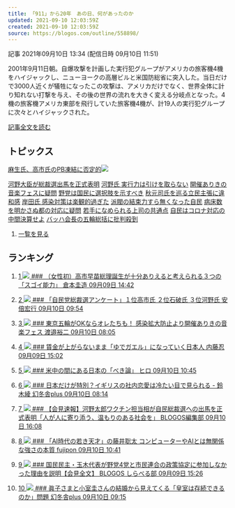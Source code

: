 ```yaml
---
title: 「911」から20年　あの日、何があったのか
updated: 2021-09-10 12:03:59Z
created: 2021-09-10 12:03:59Z
source: https://blogos.com/outline/558898/
---
```


 記事
2021年09月10日 13:34 (配信日時 09月10日 11:51)

2001年9月11日朝。自爆攻撃を計画した実行犯グループがアメリカの旅客機4機をハイジャックし、ニューヨークの高層ビルと米国防総省に突入した。当日だけで3000人近くが犠牲になったこの攻撃は、アメリカだけでなく、世界全体に計り知れない打撃を与え、その後の世界の流れを大きく変える分岐点となった。4機の旅客機アメリカ東部を飛行していた旅客機4機が、計19人の実行犯グループに次々とハイジャックされた。

[記事全文を読む](https://blogos.com/article/558898/)

## トピックス

[麻生氏、高市氏のPB凍結に否定的](https://blogos.com/outline/558908/)![](https://static.blogos.com/pc/image/refine/new.png)

[河野大臣が総裁選出馬を正式表明](https://blogos.com/outline/558938/)
[河野氏 実行力は引けを取らない](https://blogos.com/outline/558970/)
[開催ありきの音楽フェスに疑問](https://blogos.com/outline/558795/)
[野党は国民に選択肢を示すべき](https://blogos.com/outline/558962/)
[秋元司氏を巡る立民主張に違和感](https://blogos.com/outline/558922/)
[岸田氏 感染対策は楽観的過ぎた](https://blogos.com/outline/558750/)
[派閥の結束力すら無くなった自民](https://blogos.com/outline/558935/)
[病床数を明かさぬ都の対応に疑問](https://blogos.com/outline/558923/)
[若手になめられる上司の共通点](https://blogos.com/outline/558696/)
[自民はコロナ対応の中間決算せよ](https://blogos.com/outline/558919/)
[バッハ会長の五輪総括に批判殺到](https://blogos.com/outline/558876/)
1.   [一覧を見る](https://blogos.com/article/pickup_archive/0/)

## ランキング

1.   [   1  ![](https://static.blogos.com/media/member/74996/icon.png?1631269807)    ### （女性初）高市早苗総理誕生が十分ありえると考えられる３つの「スゴイ能力」       倉本圭造    09月09日 14:42](https://blogos.com/article/558723/)

2.   [   2  ![](https://static.blogos.com/media/member/82715/icon.png?1631269807)    ### 「自民党総裁選アンケート」１位高市氏 ２位石破氏 ３位河野氏       安倍宏行    09月10日 09:54](https://blogos.com/article/558858/)

3.   [   3  ![](https://static.blogos.com/media/member/135787/icon.png?1631269807)    ### 東京五輪がOKならオレたちも！ 感染拡大防止より開催ありきの音楽フェス       渡邉裕二    09月10日 08:05](https://blogos.com/article/558795/)

4.   [   4  ![](https://static.blogos.com/media/member/254/icon.png?1631269807)    ### 賃金が上がらないまま「ゆでガエル」になっていく日本人       内藤忍    09月09日 15:02](https://blogos.com/article/558725/)

5.   [   5  ![](https://static.blogos.com/media/member/372/icon.png?1631269807)    ### 米中の間にある日本の「べき論」       ヒロ    09月10日 10:45](https://blogos.com/article/558869/)

6.   [   6  ![](https://static.blogos.com/media/member/99373/icon.png?1631269807)    ### 日本だけが特別？イギリスの社内恋愛は冷たい目で見られる - 鈴木綾       幻冬舎plus    09月10日 08:14](https://blogos.com/article/558847/)

7.   [   7  ![](https://static.blogos.com/media/member/123/icon.png?1631269807)    ### 【会見速報】河野太郎ワクチン担当相が自民総裁選への出馬を正式表明「人が人に寄り添う、温もりのある社会を」       BLOGOS編集部    09月10日 16:08](https://blogos.com/article/558938/)

8.   [   8  ![](https://static.blogos.com/media/member/1196/icon.png?1631269807)    ### 「AI時代の若き天才」の藤井聡太 コンピューターやAIとは無関係な強さの本質       fujipon    09月10日 10:41](https://blogos.com/article/558868/)

9.   [   9  ![](https://static.blogos.com/media/member/168291/icon.png?1631269807)    ### 国民民主・玉木代表が野党4党と市民連合の政策協定に参加しなかった理由を説明【会見全文】       BLOGOS しらべる部    09月09日 15:26](https://blogos.com/article/558726/)

10.   [   10  ![](https://static.blogos.com/media/member/99373/icon.png?1631269807)    ### 眞子さまと小室圭さんの結婚から見えてくる「皇室は存続できるのか」問題       幻冬舎plus    09月10日 09:15](https://blogos.com/article/558854/)